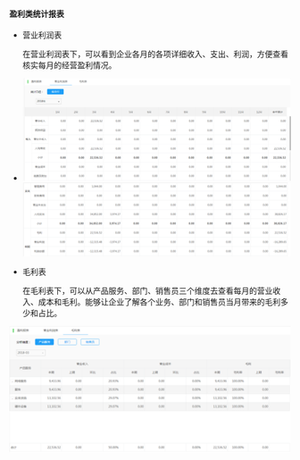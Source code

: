 #### 盈利类统计报表

* 营业利润表

   在营业利润表下，可以看到企业各月的各项详细收入、支出、利润，方便查看核实每月的经营盈利情况。

* ![](/img/git1.png)![](/img/git2.png)

* 毛利表

   在毛利表下，可以从产品服务、部门、销售员三个维度去查看每月的营业收入、成本和毛利。能够让企业了解各个业务、部门和销售员当月带来的毛利多少和占比。

![](/img/git3.png)

